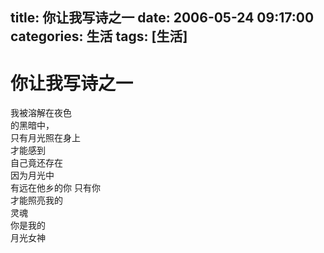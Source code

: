 title: 你让我写诗之一
date: 2006-05-24 09:17:00
categories:  生活
tags: [生活]
---

# 你让我写诗之一
我被溶解在夜色  
的黑暗中，  
只有月光照在身上  
才能感到  
自己竟还存在  
因为月光中  
有远在他乡的你 
只有你  
才能照亮我的  
灵魂  
你是我的  
月光女神  